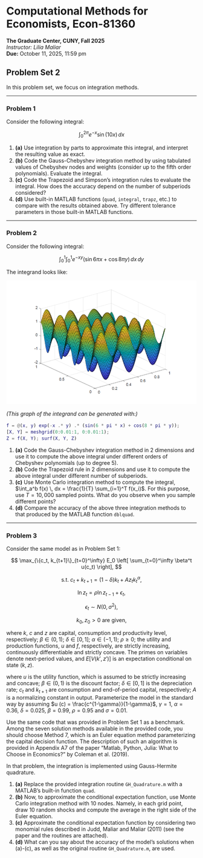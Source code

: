 # Computational Methods for Economists, Econ-81360
**The Graduate Center, CUNY, Fall 2025**  
*Instructor: Lilia Maliar*  
**Due:** October 11, 2025, 11:59 pm

## Problem Set 2

In this problem set, we focus on integration methods.

---

### Problem 1

Consider the following integral:

$$
\int_0^{2\pi} e^{-x} \sin(10x) \, dx
$$

1. **(a)** Use integration by parts to approximate this integral, and interpret the resulting value as exact.
2. **(b)** Code the Gauss-Chebyshev integration method by using tabulated values of Chebyshev nodes and weights (consider up to the fifth order polynomials). Evaluate the integral.
3. **(c)** Code the Trapezoid and Simpson’s integration rules to evaluate the integral. How does the accuracy depend on the number of subperiods considered?
4. **(d)** Use built-in MATLAB functions (`quad`, `integral`, `trapz`, etc.) to compare with the results obtained above. Try different tolerance parameters in those built-in MATLAB functions.

---

### Problem 2

Consider the following integral:

$$
\int_0^1 \int_0^1 e^{-xy} (\sin 6\pi x + \cos 8\pi y) \, dx \, dy
$$

The integrand looks like:

![surface plot description](surface_plot_description.png)

*(This graph of the integrand can be generated with:)*

```matlab
f = @(x, y) exp(-x .* y) .* (sin(6 * pi * x) + cos(8 * pi * y));
[X, Y] = meshgrid(0:0.01:1, 0:0.01:1);
Z = f(X, Y); surf(X, Y, Z)
```

1. **(a)** Code the Gauss-Chebyshev integration method in 2 dimensions and use it to compute the above integral under different orders of Chebyshev polynomials (up to degree 5).
2. **(b)** Code the Trapezoid rule in 2 dimensions and use it to compute the above integral under different number of subperiods.
3. **(c)** Use Monte Carlo integration method to compute the integral, $\int_a^b f(x) \, dx = \frac{1}{T} \sum_{i=1}^T f(x_i)$. For this purpose, use $T = 10,000$ sampled points. What do you observe when you sample different points?
4. **(d)** Compare the accuracy of the above three integration methods to that produced by the MATLAB function `dblquad`.

---

### Problem 3

Consider the same model as in Problem Set 1:

$$
\max_{\{c_t, k_{t+1}\}_{t=0}^\infty} E_0 \left[ \sum_{t=0}^\infty \beta^t u(c_t) \right],
$$

$$
\text{s.t. } c_t + k_{t+1} = (1 - \delta) k_t + A z_t k_t^\alpha,
$$

$$
\ln z_t = \rho \ln z_{t-1} + \epsilon_t,
$$

$$
\epsilon_t \sim N(0, \sigma^2),
$$

$$
k_0, z_0 > 0 \text{ are given},
$$

where $k$, $c$ and $z$ are capital, consumption and productivity level, respectively; $\beta \in (0, 1)$; $\delta \in [0, 1]$; $\alpha \in (-1, 1)$; $\rho \geq 0$; the utility and production functions, $u$ and $f$, respectively, are strictly increasing, continuously differentiable and strictly concave. The primes on variables denote next-period values, and $E [V (k', z')]$ is an expectation conditional on state $(k, z)$.

where $u$ is the utility function, which is assumed to be strictly increasing and concave; $\beta \in (0, 1)$ is the discount factor; $\delta \in [0, 1]$ is the depreciation rate; $c_t$ and $k_{t+1}$ are consumption and end-of-period capital, respectively; $A$ is a normalizing constant in output. Parameterize the model in the standard way by assuming $u (c) = \frac{c^{1-\gamma}}{1-\gamma}$, $\gamma=1$, $\alpha=0.36$, $\delta=0.025$, $\beta=0.99$, $\rho=0.95$ and $\sigma=0.01$.

Use the same code that was provided in Problem Set 1 as a benchmark. Among the seven solution methods available in the provided code, you should choose Method 7, which is an Euler equation method parameterizing the capital decision function. The description of such an algorithm is provided in Appendix A7 of the paper “Matlab, Python, Julia: What to Choose in Economics?” by Coleman et al. (2019).

In that problem, the integration is implemented using Gauss-Hermite quadrature.

1. **(a)** Replace the provided integration routine `GH_Quadrature.m` with a MATLAB’s built-in function `quad`.
2. **(b)** Now, to approximate the conditional expectation function, use Monte Carlo integration method with 10 nodes. Namely, in each grid point, draw 10 random shocks and compute the average in the right side of the Euler equation.
3. **(c)** Approximate the conditional expectation function by considering two monomial rules described in Judd, Maliar and Maliar (2011) (see the paper and the routines are attached).
4. **(d)** What can you say about the accuracy of the model’s solutions when (a)-(c), as well as the original routine `GH_Quadrature.m`, are used.
